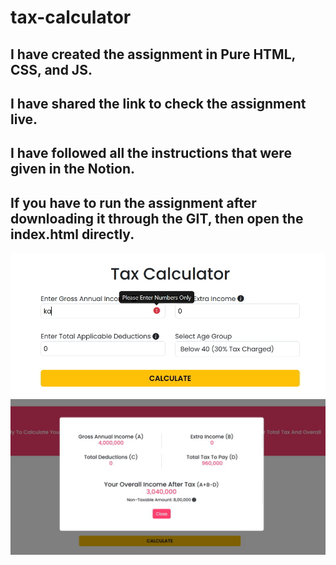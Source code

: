 # tax-calculator

## I have created the assignment in Pure HTML, CSS, and JS. 
## I have shared the link to check the assignment live.
## I have followed all the instructions that were given in the Notion.
## If you have to run the assignment after downloading it through the GIT, then open the index.html directly. 
![Tax Image](https://github.com/sanusinha65/tax-calculator/blob/main/assets/images/tax2.jpg)
![Calculated Result](https://github.com/sanusinha65/tax-calculator/blob/main/assets/images/tax_final.jpg)
